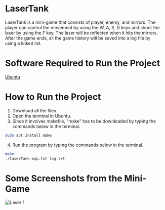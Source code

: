 # LaserTank
LaserTank is a mini-game that consists of player, enemy, and mirrors. The player can control the movement by using the W, A, S, D keys and shoot the laser by using the F key. The laser will be reflected when it hits the mirrors. After the game ends, all the game history will be saved into a log file by using a linked list. 

# Software Required to Run the Project 
[Ubuntu](https://ubuntu.com/download/desktop)

# How to Run the Project
1) Download all the files.
2) Open the terminal in Ubuntu. 
3) Since it involves makefile, "make" has to be downloaded by typing the commands below in the terminal.
```bash
sudo apt install make
```
4) Run the program by typing the commands below in the terminal.
```bash
make
./laserTank map.txt log.txt 
```

# Some Screenshots from the Mini-Game
![Laser 1](https://user-images.githubusercontent.com/95561298/146946314-0bdf1d91-efcf-4cdc-af08-c9f1f843bf14.PNG)
